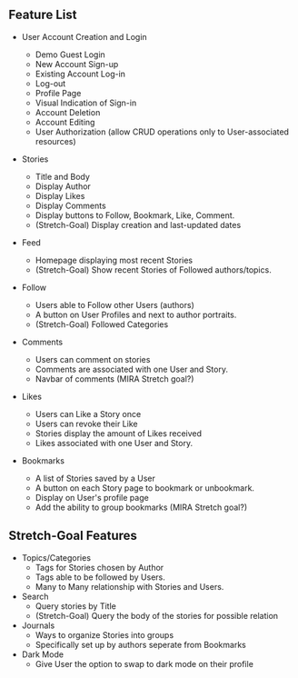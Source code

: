 ## Feature List
* User Account Creation and Login
  * Demo Guest Login
  * New Account Sign-up
  * Existing Account Log-in
  * Log-out
  * Profile Page
  * Visual Indication of Sign-in
  * Account Deletion
  * Account Editing
  * User Authorization (allow CRUD operations only to User-associated resources)

* Stories
  * Title and Body
  * Display Author
  * Display Likes
  * Display Comments
  * Display buttons to Follow, Bookmark, Like, Comment.
  * (Stretch-Goal) Display creation and last-updated dates

* Feed
  * Homepage displaying most recent Stories
  * (Stretch-Goal) Show recent Stories of Followed authors/topics.

* Follow
  * Users able to Follow other Users (authors)
  * A button on User Profiles and next to author portraits.
  * (Stretch-Goal) Followed Categories

* Comments
  * Users can comment on stories
  * Comments are associated with one User and Story.
  * Navbar of comments (MIRA Stretch goal?)

* Likes
  * Users can Like a Story once
  * Users can revoke their Like
  * Stories display the amount of Likes received
  * Likes associated with one User and Story.

* Bookmarks
  * A list of Stories saved by a User
  * A button on each Story page to bookmark or unbookmark.
  * Display on User's profile page
  * Add the ability to group bookmarks (MIRA Stretch goal?)

## Stretch-Goal Features
* Topics/Categories
  * Tags for Stories chosen by Author
  * Tags able to be followed by Users.
  * Many to Many relationship with Stories and Users.
* Search
  * Query stories by Title
  * (Stretch-Goal) Query the body of the stories for possible relation
* Journals
  * Ways to organize Stories into groups
  * Specifically set up by authors seperate from Bookmarks
* Dark Mode
  * Give User the option to swap to dark mode on their profile

